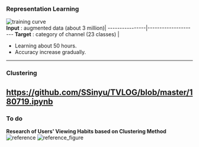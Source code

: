 ### Representation Learning
![training curve](https://github.com/SSinyu/TVLOG/blob/master/img/training_curve_3day.PNG)  
**Input** : augmented data (about 3 million)|
----------------|---------------------
**Target** : category of channel (23 classes) |
* Learning about 50 hours.
* Accuracy increase gradually.
-----
### Clustering
https://github.com/SSinyu/TVLOG/blob/master/180719.ipynb
-----
### To do
**Research of Users' Viewing Habits based on Clustering Method**
![reference](https://github.com/SSinyu/TVLOG/blob/master/img/index.PNG)
![reference_figure](https://github.com/SSinyu/TVLOG/blob/master/img/index_figure.PNG)
